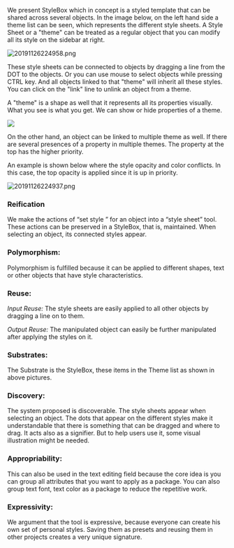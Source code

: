We present StyleBox which in concept is a styled template that can be shared across several objects. In the image below, on the left hand side a theme list can be seen, which represents the different style sheets. A Style Sheet or a "theme" can be treated as a regular object that you can modify all its style on the sidebar at right.

![20191126224958.png](https://i.loli.net/2019/11/27/1J4R3wlcEopYuGh.png)

These style sheets can be connected to objects by dragging a line from the DOT to the objects. Or you can use mouse to select objects while pressing CTRL key. And all objects linked to that "theme" will inherit all these styles. You can click on the "link" line to unlink an object from a theme.

A "theme" is a shape as well that it represents all its properties visually. What you see is what you get. We can show or hide properties of a theme.

![](https://i.loli.net/2019/11/27/nrLEDQC7JtPkb2N.png)

On the other hand, an object can be linked to multiple theme as well. If there are several presences of a property in multiple themes. The property at the top has the higher priority.

An example is shown below where the style opacity and color conflicts. In this case, the top opacity is applied since it is up in priority.

![20191126224937.png](https://i.loli.net/2019/11/27/PnBJ2zAtTqKh3f7.png)

### Reification

We make the actions of “set style ” for an object into a “style sheet” tool. These actions can be preserved in a StyleBox, that is, maintained. When selecting an object, its connected styles appear.

### Polymorphism:

Polymorphism is fulfilled because it can be applied to different shapes, text or other objects that have style characteristics.

### Reuse:

*Input Reuse:* The style sheets are easily applied to all other objects by dragging a line on to them.

_Output Reuse:_ The manipulated object can easily be further manipulated after applying the styles on it.

### Substrates:

The Substrate is the StyleBox, these items in the Theme list as shown in above pictures.

### Discovery:

The system proposed is discoverable. The style sheets appear when selecting an object. The dots that appear on the different styles make it understandable that there is something that can be dragged and where to drag. It acts also as a signifier. But to help users use it, some visual illustration might be needed.

### Appropriability:

This can also be used in the text editing field because the core idea is you can group all attributes that you want to apply as a package. You can also group text font, text color as a package to reduce the repetitive work.

### Expressivity:

We argument that the tool is expressive, because everyone can create his own set of personal styles. Saving them as presets and reusing them in other projects creates a very unique signature.
